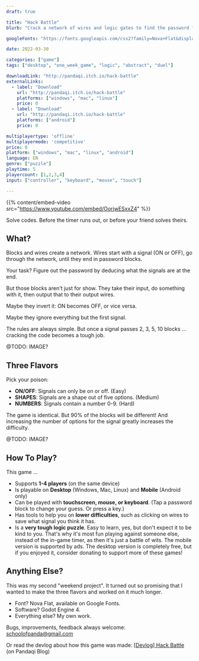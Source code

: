 ```yaml
---
draft: true

title: "Hack Battle"
blurb: "Crack a network of wires and logic gates to find the password faster than your friend(s), or the in-game timer."

googleFonts: "https://fonts.googleapis.com/css2?family=Nova+Flat&display=swap"

date: 2022-03-30

categories: ["game"]
tags: ["desktop", "one_week_game", "logic", "abstract", "duel"]

downloadLink: "http://pandaqi.itch.io/hack-battle"
externalLinks:
  - label: "Download"
    url: "http://pandaqi.itch.io/hack-battle"
    platforms: ["windows", "mac", "linux"]
    price: 0 
  - label: "Download"
    url: "http://pandaqi.itch.io/hack-battle"
    platforms: ["android"]
    price: 0

multiplayertype: 'offline'
multiplayermode: 'competitive'
price: 0
platform: ["windows", "mac", "linux", "android"]
language: EN
genre: ["puzzle"]
playtime: 5
playercount: [1,2,3,4]
input: ["controller", "keyboard", "mouse", "touch"]

---
```


{{% content/embed-video src="https://www.youtube.com/embed/OorjwESxxZ4" %}}

Solve codes. Before the timer runs out, or before your friend solves theirs.

## What?

Blocks and wires create a network. Wires start with a signal (ON or OFF), go through the network, until they end in password blocks. 

Your task? Figure out the password by deducing what the signals are at the end.

But those blocks aren't just for show. They take their input, do something with it, then output that to their output wires.

Maybe they invert it: ON becomes OFF, or vice versa. 

Maybe they ignore everything but the first signal.

The rules are always simple. But once a signal passes 2, 3, 5, 10 blocks ... cracking the code becomes a tough job.

@TODO: IMAGE?

## Three Flavors

Pick your poison:
* **ON/OFF**: Signals can only be on or off. (Easy)
* **SHAPES**: Signals are a shape out of five options. (Medium)
* **NUMBERS**: Signals contain a number 0-9. (Hard)

The game is identical. But 90% of the blocks will be different! And increasing the number of options for the signal greatly increases the difficulty.

@TODO: IMAGE?

## How To Play?

This game ... 

* Supports **1-4 players** (on the same device)
* Is playable on **Desktop** (Windows, Mac, Linux) and **Mobile** (Android only)
* Can be played with **touchscreen, mouse, or keyboard**. (Tap a password block to change your guess. Or press a key.)
* Has tools to help you on **lower difficulties**, such as clicking on wires to save what signal you think it has.
* Is a **very tough logic puzzle**. Easy to learn, yes, but don't expect it to be kind to you. That's why it's most fun playing against someone else, instead of the in-game timer, as then it's just a battle of wits.
The mobile version is supported by ads. The desktop version is completely free, but if you enjoyed it, consider donating to support more of these games!

## Anything Else?

This was my second "weekend project". It turned out so promising that I wanted to make the three flavors and worked on it much longer.

* Font? Nova Flat, available on Google Fonts.
* Software? Godot Engine 4.
* Everything else? My own work.

Bugs, improvements, feedback always welcome: [schoolofpanda@gmail.com](mailto:schoolofpanda@gmail.com)

Or read the devlog about how this game was made: [[Devlog] Hack Battle](/blog/videogames/one-week-games/devlog-hack-battle) (on Pandaqi Blog)
